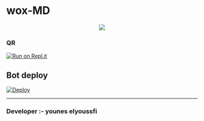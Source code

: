 
# wox-MD

<p align="center"> <a href="github.com/sanuwaofficial"><img align="center" src="https://telegra.ph/file/5915593bd4befc6fdaf2e.jpg"/></a>

<p align='center'>
    </p>
    
  ###  QR 

[![Run on Repl.it](https://repl.it/badge/github/quiec/whatsasena)](https://replit.com/@mohamedbella200/qr)

##  Bot deploy 
[![Deploy](https://www.herokucdn.com/deploy/button.svg)](https://dashboard.heroku.com/new?template=https://github.com/bella13mo/xoc)

---------------------------------   

 ###  Developer :- younes elyoussfi
